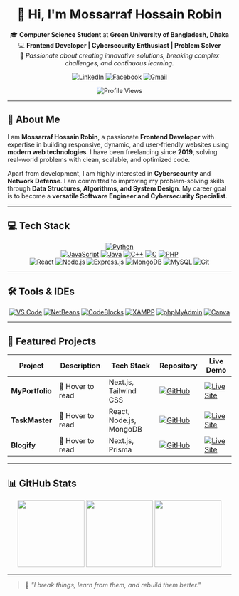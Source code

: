 <div align="center">

# 👋 Hi, I'm **Mossarraf Hossain Robin**

🎓 **Computer Science Student** at **Green University of Bangladesh, Dhaka**  
💻 **Frontend Developer | Cybersecurity Enthusiast | Problem Solver**  
🌱 *Passionate about creating innovative solutions, breaking complex challenges, and continuous learning.*

[![LinkedIn](https://img.shields.io/badge/LinkedIn-0077B5?style=for-the-badge&logo=linkedin&logoColor=white)](https://linkedin.com/in/mossarrafhossainrobin)
[![Facebook](https://img.shields.io/badge/Facebook-1877F2?style=for-the-badge&logo=facebook&logoColor=white)](https://www.facebook.com/mossarrafhossainrobin)
[![Gmail](https://img.shields.io/badge/Gmail-D14836?style=for-the-badge&logo=gmail&logoColor=white)](mailto:mossarrafhossainrobin@email.com)

![Profile Views](https://komarev.com/ghpvc/?username=mossarrafhossainrobin&label=Profile%20Views&color=0e75b6&style=flat-square)

</div>

---

## 📌 About Me

I am **Mossarraf Hossain Robin**, a passionate **Frontend Developer** with expertise in building responsive, dynamic, and user-friendly websites using **modern web technologies**. I have been freelancing since **2019**, solving real-world problems with clean, scalable, and optimized code.

Apart from development, I am highly interested in **Cybersecurity** and **Network Defense**. I am committed to improving my problem-solving skills through **Data Structures, Algorithms, and System Design**. My career goal is to become a **versatile Software Engineer and Cybersecurity Specialist**.

---

## 💻 Tech Stack

<div align="center">

[![Python](https://img.shields.io/badge/Python-3776AB?style=for-the-badge&logo=python&logoColor=white)]()  
[![JavaScript](https://img.shields.io/badge/JavaScript-F7DF1E?style=for-the-badge&logo=javascript&logoColor=black)]()
[![Java](https://img.shields.io/badge/Java-007396?style=for-the-badge&logo=java&logoColor=white)]()
[![C++](https://img.shields.io/badge/C++-00599C?style=for-the-badge&logo=cplusplus&logoColor=white)]()
[![C](https://img.shields.io/badge/C-A8B9CC?style=for-the-badge&logo=c&logoColor=black)]()
[![PHP](https://img.shields.io/badge/PHP-777BB4?style=for-the-badge&logo=php&logoColor=white)]()  
[![React](https://img.shields.io/badge/React-61DAFB?style=for-the-badge&logo=react&logoColor=black)]()
[![Node.js](https://img.shields.io/badge/Node.js-339933?style=for-the-badge&logo=nodedotjs&logoColor=white)]()
[![Express.js](https://img.shields.io/badge/Express.js-000000?style=for-the-badge&logo=express&logoColor=white)]()
[![MongoDB](https://img.shields.io/badge/MongoDB-47A248?style=for-the-badge&logo=mongodb&logoColor=white)]()
[![MySQL](https://img.shields.io/badge/MySQL-4479A1?style=for-the-badge&logo=mysql&logoColor=white)]()
[![Git](https://img.shields.io/badge/Git-F05032?style=for-the-badge&logo=git&logoColor=white)]()

</div>

---

## 🛠 Tools & IDEs

<div align="center">

[![VS Code](https://img.shields.io/badge/VS%20Code-0078d7?style=for-the-badge&logo=visual-studio-code&logoColor=white)]()
[![NetBeans](https://img.shields.io/badge/NetBeans-1B6AC6?style=for-the-badge&logo=apache-netbeans-ide&logoColor=white)]()
[![CodeBlocks](https://img.shields.io/badge/CodeBlocks-9C27B0?style=for-the-badge&logo=codeblocks&logoColor=white)]()
[![XAMPP](https://img.shields.io/badge/XAMPP-FB7A24?style=for-the-badge&logo=xampp&logoColor=white)]()
[![phpMyAdmin](https://img.shields.io/badge/phpMyAdmin-6C78AF?style=for-the-badge&logo=phpmyadmin&logoColor=white)]()
[![Canva](https://img.shields.io/badge/Canva-00C4CC?style=for-the-badge&logo=canva&logoColor=white)]()

</div>

---

## 🚀 Featured Projects

<table>
  <thead>
    <tr>
      <th>Project</th>
      <th>Description</th>
      <th>Tech Stack</th>
      <th>Repository</th>
      <th>Live Demo</th>
    </tr>
  </thead>
  <tbody>
    <tr>
      <td><b>MyPortfolio</b></td>
      <td><span title="A personal portfolio website showcasing my skills, projects, and contact information. Built with Next.js, Tailwind CSS, and responsive design principles.">🎨 Hover to read</span></td>
      <td>Next.js, Tailwind CSS</td>
      <td>
        <a href="https://github.com/mossarrafhossainrobin/myportfolio" target="_blank">
          <img src="https://img.shields.io/badge/GitHub-100000?style=for-the-badge&logo=github&logoColor=white" alt="GitHub"/>
        </a>
      </td>
      <td>
        <a href="https://myportfolio.vercel.app" target="_blank">
          <img src="https://img.shields.io/badge/Website-Live-blue?style=for-the-badge&logo=google-chrome&logoColor=white" alt="Live Site"/>
        </a>
      </td>
    </tr>
    <tr>
      <td><b>TaskMaster</b></td>
      <td><span title="A task management application featuring user authentication, categorization, and drag-and-drop task organization. Built using MERN stack.">🧩 Hover to read</span></td>
      <td>React, Node.js, MongoDB</td>
      <td>
        <a href="https://github.com/mossarrafhossainrobin/taskmaster" target="_blank">
          <img src="https://img.shields.io/badge/GitHub-100000?style=for-the-badge&logo=github&logoColor=white" alt="GitHub"/>
        </a>
      </td>
      <td>
        <a href="https://taskmaster-app.vercel.app" target="_blank">
          <img src="https://img.shields.io/badge/Website-Live-blue?style=for-the-badge&logo=google-chrome&logoColor=white" alt="Live Site"/>
        </a>
      </td>
    </tr>
    <tr>
      <td><b>Blogify</b></td>
      <td><span title="A modern blog platform allowing users to register, create, and edit blog posts with markdown and comments. Built for scalability.">📝 Hover to read</span></td>
      <td>Next.js, Prisma</td>
      <td>
        <a href="https://github.com/mossarrafhossainrobin/blogify" target="_blank">
          <img src="https://img.shields.io/badge/GitHub-100000?style=for-the-badge&logo=github&logoColor=white" alt="GitHub"/>
        </a>
      </td>
      <td>
        <a href="https://blogify-app.vercel.app" target="_blank">
          <img src="https://img.shields.io/badge/Website-Live-blue?style=for-the-badge&logo=google-chrome&logoColor=white" alt="Live Site"/>
        </a>
      </td>
    </tr>
  </tbody>
</table>


---

## 📊 GitHub Stats

<div align="center">

<img src="https://github-readme-stats.vercel.app/api?username=mossarrafhossainrobin&show_icons=true&theme=radical&count_private=true&hide_title=false&hide_border=false&border_radius=10" height="150px"/>
<img src="https://github-readme-stats.vercel.app/api/top-langs/?username=mossarrafhossainrobin&layout=compact&langs_count=8&theme=radical&hide_border=false&border_radius=10" height="150px"/>
<img src="https://github-readme-streak-stats.herokuapp.com?user=mossarrafhossainrobin&theme=radical&hide_border=false&border_radius=10" height="150px"/>

</div>

---

> 🧠 *"I break things, learn from them, and rebuild them better."*

